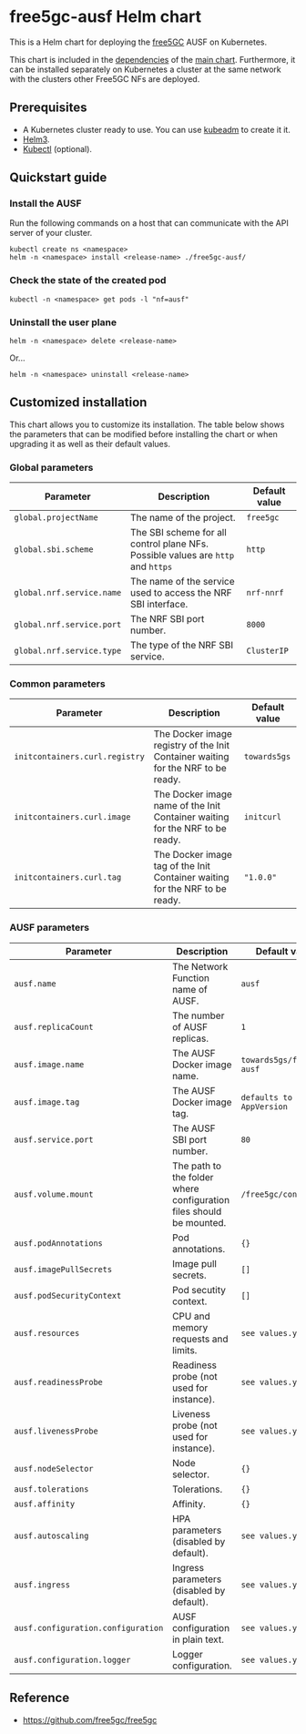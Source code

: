 # free5gc-ausf Helm chart

This is a Helm chart for deploying the [free5GC](https://github.com/free5gc/free5gc) AUSF on Kubernetes.

This chart is included in the [dependencies](/charts/free5gc/charts) of the [main chart](/charts/free5gc). Furthermore, it can be installed separately on Kubernetes a cluster at the same network with the clusters other Free5GC NFs are deployed.

## Prerequisites
 - A Kubernetes cluster ready to use. You can use [kubeadm](https://kubernetes.io/docs/setup/production-environment/tools/kubeadm/create-cluster-kubeadm/) to create it it.
 - [Helm3](https://helm.sh/docs/intro/install/).
 - [Kubectl](https://kubernetes.io/docs/tasks/tools/install-kubectl/) (optional).

## Quickstart guide

### Install the AUSF
Run the following commands on a host that can communicate with the API server of your cluster.
```console
kubectl create ns <namespace>
helm -n <namespace> install <release-name> ./free5gc-ausf/
```

### Check the state of the created pod
```console
kubectl -n <namespace> get pods -l "nf=ausf"
```

### Uninstall the user plane
```console
helm -n <namespace> delete <release-name>
```
Or...
```console
helm -n <namespace> uninstall <release-name>
```

## Customized installation
This chart allows you to customize its installation. The table below shows the parameters that can be modified before installing the chart or when upgrading it as well as their default values.

### Global parameters

| Parameter | Description | Default value |
| --- | --- | --- |
| `global.projectName` | The name of the project. | `free5gc` |
| `global.sbi.scheme` | The SBI scheme for all control plane NFs. Possible values are `http` and `https` | `http` |
| `global.nrf.service.name` | The name of the service used to access the NRF SBI interface. | `nrf-nnrf` |
| `global.nrf.service.port` | The NRF SBI port number. | `8000` |
| `global.nrf.service.type` | The type of the NRF SBI service. | `ClusterIP` |

### Common parameters
| Parameter | Description | Default value |
| --- | --- | --- |
| `initcontainers.curl.registry` | The Docker image registry of the Init Container waiting for the NRF to be ready. | `towards5gs` |
| `initcontainers.curl.image` | The Docker image name of the Init Container waiting for the NRF to be ready. | `initcurl` |
| `initcontainers.curl.tag` | The Docker image tag of the Init Container waiting for the NRF to be ready. | `"1.0.0"` |

### AUSF parameters

| Parameter | Description | Default value |
| --- | --- | --- |
| `ausf.name` | The Network Function name of AUSF. | `ausf` |
| `ausf.replicaCount` | The number of AUSF replicas. | `1` |
| `ausf.image.name` | The AUSF Docker image name. | `towards5gs/free5gc-ausf` |
| `ausf.image.tag` | The AUSF Docker image tag. | `defaults to chart AppVersion` |
| `ausf.service.port` | The AUSF SBI port number. | `80` |
| `ausf.volume.mount` | The path to the folder where configuration files should be mounted. | `/free5gc/config/`|
| `ausf.podAnnotations` | Pod annotations. | `{}`|
| `ausf.imagePullSecrets` | Image pull secrets. | `[]`|
| `ausf.podSecurityContext` | Pod secutity context. | `[]`|
| `ausf.resources` | CPU and memory requests and limits. | `see values.yaml`|
| `ausf.readinessProbe` | Readiness probe (not used for instance). | `see values.yaml`|
| `ausf.livenessProbe` | Liveness probe (not used for instance). | `see values.yaml`|
| `ausf.nodeSelector` | Node selector. | `{}`|
| `ausf.tolerations` | Tolerations. | `{}`|
| `ausf.affinity` | Affinity. | `{}`|
| `ausf.autoscaling` | HPA parameters (disabled by default). | `see values.yaml`|
| `ausf.ingress` | Ingress parameters (disabled by default). | `see values.yaml`|
| `ausf.configuration.configuration` | AUSF configuration in plain text. | `see values.yaml`|
| `ausf.configuration.logger` | Logger configuration. | `see values.yaml`|


## Reference
 - https://github.com/free5gc/free5gc